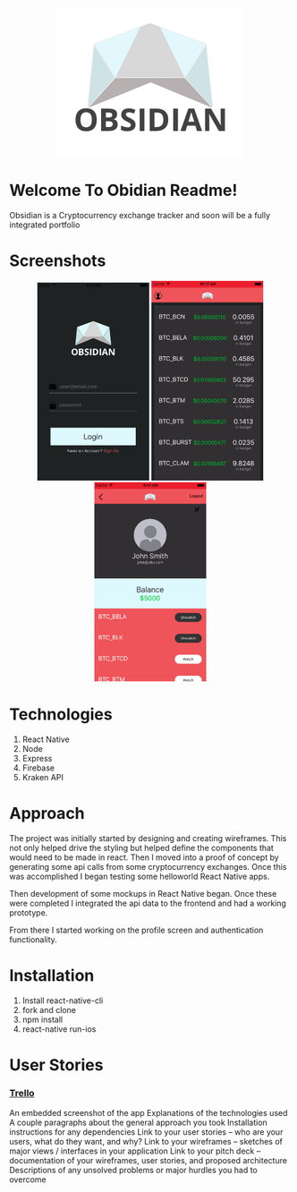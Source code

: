<div align="center" ><img src="./screenshots_mockups/invert_logo.png"></div>

# Welcome To Obidian Readme!

Obsidian is a Cryptocurrency exchange tracker and soon will be a fully integrated portfolio

# Screenshots
<div align="center">
<img src="./screenshots_mockups/login_screen_shot.png" width="200">
<img src="./screenshots_mockups/home_screen_shot.png" width="200">
<img src="./screenshots_mockups/profile_screen_shot.png" width="200">
</div>

# Technologies
1. React Native
2. Node
3. Express
4. Firebase
5. Kraken API

# Approach

The project was initially started by designing and creating wireframes. This not only helped drive the styling but helped define the components that would need to be made in react. Then I moved into a proof of concept by generating some api calls from some cryptocurrency exchanges. Once this was accomplished I began testing some helloworld React Native apps.

Then development of some mockups in React Native began. Once these were completed I integrated the api data to the frontend and had a working prototype.

From there I started working on the profile screen and authentication functionality.

# Installation
1. Install react-native-cli
2. fork and clone
3. npm install
4. react-native run-ios

# User Stories
### [Trello](https://trello.com/b/rTppVKwm/project-4)

An embedded screenshot of the app
Explanations of the technologies used
A couple paragraphs about the general approach you took
Installation instructions for any dependencies
Link to your user stories – who are your users, what do they want, and why?
Link to your wireframes – sketches of major views / interfaces in your application
Link to your pitch deck – documentation of your wireframes, user stories, and proposed architecture
Descriptions of any unsolved problems or major hurdles you had to overcome
